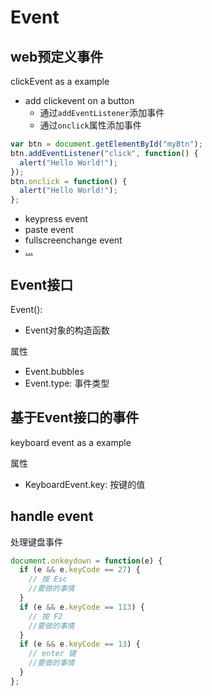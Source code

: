 # Event

## web预定义事件

clickEvent as a example

- add clickevent on a button
  - 通过`addEventListener`添加事件
  - 通过`onclick`属性添加事件

```js
var btn = document.getElementById("myBtn");
btn.addEventListener("click", function() {
  alert("Hello World!");
});
btn.onclick = function() {
  alert("Hello World!");
};
```

- keypress event
- paste event
- fullscreenchange event
- [...](https://developer.mozilla.org/zh-CN/docs/Web/Events)

## Event接口

Event(): 

- Event对象的构造函数

属性

- Event.bubbles
- Event.type: 事件类型

## 基于Event接口的事件

keyboard event as a example

属性

- KeyboardEvent.key: 按键的值

## handle event

处理键盘事件

```js
document.onkeydown = function(e) {
  if (e && e.keyCode == 27) {
    // 按 Esc
    //要做的事情
  }
  if (e && e.keyCode == 113) {
    // 按 F2
    //要做的事情
  }
  if (e && e.keyCode == 13) {
    // enter 键
    //要做的事情
  }
};
```

